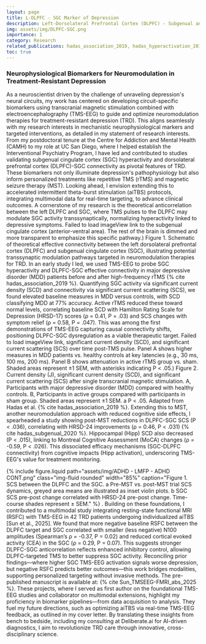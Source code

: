 ```yaml
---
layout: page
title: L-DLPFC - SGC Marker of Depression
description: Left-Dorsolateral Prefrontal Cortex (DLPFC) - Subgenual anterior Cingulate Cortex (SGC) circuit as a treatment resistant depression response marker in transcranial magnetic stimulation treatment  
img: assets/img/DLPFC-SGC.png
importance: 1
category: Research
related_publications: hadas_association_2019, hadas_hyperactivation_2019, hadas_subgenual_2020, Sun_TMSEEG-FMRI_abs_2025
toc: true
---
```


### Neurophysiological Biomarkers for Neuromodulation in Treatment-Resistant Depression
As a neuroscientist driven by the challenge of unraveling depression's neural circuits, my work has centered on developing circuit-specific biomarkers using transcranial magnetic stimulation combined with electroencephalography (TMS-EEG) to guide and optimize neuromodulation therapies for treatment-resistant depression (TRD). This aligns seamlessly with my research interests in mechanistic neurophysiological markers and targeted interventions, as detailed in my statement of research interests. From my postdoctoral tenure at the Centre for Addiction and Mental Health (CAMH) to my role at UC San Diego, where I helped establish the Interventional Psychiatry Program, I have led and contributed to studies validating subgenual cingulate cortex (SGC) hyperactivity and dorsolateral prefrontal cortex (DLPFC)-SGC connectivity as pivotal features of TRD. These biomarkers not only illuminate depression's pathophysiology but also inform personalized treatments like repetitive TMS (rTMS) and magnetic seizure therapy (MST). Looking ahead, I envision extending this to accelerated intermittent theta-burst stimulation (aiTBS) protocols, integrating multimodal data for real-time targeting, to advance clinical outcomes.
A cornerstone of my research is the theoretical anticorrelation between the left DLPFC and SGC, where TMS pulses to the DLPFC may modulate SGC activity transsynaptically, normalizing hyperactivity linked to depressive symptoms.
Failed to load imageView link to the subgenual cingulate cortex (anterior-ventral area). The rest of the brain is dimmed and more transparent to emphasize this specific pathway.)
Figure 1. Schematic of theoretical effective connectivity between the left dorsolateral prefrontal cortex (DLPFC) and subgenual cingulate cortex (SGC), illustrating potential transsynaptic modulation pathways targeted in neuromodulation therapies for TRD.
In an early study I led, we used TMS-EEG to probe SGC hyperactivity and DLPFC-SGC effective connectivity in major depressive disorder (MDD) patients before and after high-frequency rTMS {% cite hadas_association_2019 %}. Quantifying SGC activity via significant current density (SCD) and connectivity via significant current scattering (SCS), we found elevated baseline measures in MDD versus controls, with SCD classifying MDD at 77% accuracy. Active rTMS reduced these toward normal levels, correlating baseline SCD with Hamilton Rating Scale for Depression (HRSD-17) scores (ρ = 0.41, P = .03) and SCS changes with symptom relief (ρ = 0.58, P = .047). This was among the first demonstrations of TMS-EEG capturing causal connectivity shifts, positioning DLPFC-SGC dysregulation as a viable therapeutic target.
Failed to load imageView link, significant current density (SCD), and significant current scattering (SCS) over time post-TMS pulse. Panel A shows higher measures in MDD patients vs. healthy controls at key latencies (e.g., 30 ms, 100 ms, 200 ms). Panel B shows attenuation in active rTMS group vs. sham. Shaded areas represent ±1 SEM, with asterisks indicating P < .05.)
Figure 2. Current density (J), significant current density (SCD), and significant current scattering (SCS) after single transcranial magnetic stimulation. A, Participants with major depressive disorder (MDD) compared with healthy controls. B, Participants in active groups compared with participants in sham group. Shaded areas represent ±1 SEM. a P < .05. Adapted from Hadas et al. {% cite hadas_association_2019 %}.
Extending this to MST, another neuromodulation approach with reduced cognitive side effects, I spearheaded a study showing post-MST reductions in DLPFC-SGC SCS (P < .036), correlating with HRSD-24 improvements (ρ = 0.46, P < .031) {% cite hadas_subgenual_2020 %}. Hippocampal (Hipp) SCD also decreased (P < .015), linking to Montreal Cognitive Assessment (MoCA) changes (ρ = -0.59, P < .026). This dissociated efficacy mechanisms (SGC-DLPFC connectivity) from cognitive impacts (Hipp activation), underscoring TMS-EEG's value for treatment monitoring.

{% include figure.liquid path="assets/img/ADHD  - LMFP - ADHD CONT.png" class="img-fluid rounded" width="85%" caption="Figure 1. SCS between the DLPFC and the SGC. a Pre-MST vs. post-MST trial SCS dynamics, greyed area means are illustrated as inset violin plots. b SGC SCS pre-post change correlated with HRSD-24 pre-post change. Time-course shades represent ± SEM." %}
.
Building on these foundations, I contributed to a multimodal study integrating resting-state functional MRI (RSFC) with TMS-EEG in 42 TRD patients undergoing individualized aiTBS [Sun et al., 2025]. We found that more negative baseline RSFC between the DLPFC target and SGC correlated with smaller (less negative) N100 amplitudes (Spearman’s ρ = -0.37, P = 0.02) and reduced cortical evoked activity (CEA) in the SGC (ρ = 0.29, P = 0.07). This suggests stronger DLPFC-SGC anticorrelation reflects enhanced inhibitory control, allowing DLPFC-targeted TMS to better suppress SGC activity. Reconciling prior findings—where higher SGC TMS-EEG activation signals worse depression, but negative RSFC predicts better outcomes—this work bridges modalities, supporting personalized targeting without invasive methods. The pre-published manuscript is available at: {% cite Sun_TMSEEG-FMRI_abs_2025 %}.
These projects, where I served as first author on the foundational TMS-EEG studies and collaborator on multimodal extensions, highlight my proficiency in biomarker pipelines—from data acquisition to analysis. They fuel my future directions, such as optimizing aiTBS via real-time TMS-EEG feedback, as outlined in my cover letter. By translating these insights from bench to bedside, including my consulting at Deliberate.ai for AI-driven diagnostics, I aim to revolutionize TRD care through innovative, cross-disciplinary science.